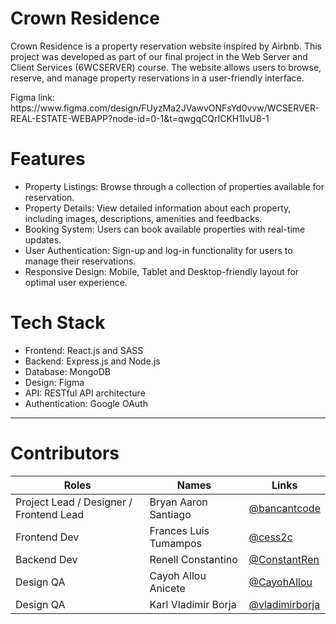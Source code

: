 # Crown Residence

<p>Crown Residence is a property reservation website inspired by Airbnb. This project was developed as part of our final project in the Web Server and Client Services (6WCSERVER) course. The website allows users to browse, reserve, and manage property reservations in a user-friendly interface.</p>

<p>Figma link: https://www.figma.com/design/FUyzMa2JVawvONFsYd0vvw/WCSERVER-REAL-ESTATE-WEBAPP?node-id=0-1&t=qwgqCQrICKH1IvU8-1</p>

# Features
- Property Listings: Browse through a collection of properties available for reservation.
- Property Details: View detailed information about each property, including images, descriptions, amenities and feedbacks.
- Booking System: Users can book available properties with real-time updates.
- User Authentication: Sign-up and log-in functionality for users to manage their reservations.
- Responsive Design: Mobile, Tablet and Desktop-friendly layout for optimal user experience.

# Tech Stack
- Frontend: React.js and SASS
- Backend: Express.js and Node.js
- Database: MongoDB
- Design: Figma
- API: RESTful API architecture
- Authentication: Google OAuth
  
<hr />

# Contributors 
| Roles | Names | Links |
|-|-|-|
|Project Lead / Designer / Frontend Lead| Bryan Aaron Santiago | [@bancantcode](https://github.com/Bancantcode) |
|Frontend Dev | Frances Luis Tumampos | [@cess2c](https://github.com/cess2c) |
|Backend Dev | Renell Constantino | [@ConstantRen](https://github.com/ConstantRen) |
|Design QA | Cayoh Allou Anicete | [@CayohAllou](https://github.com/CayohAllou) |
|Design QA | Karl Vladimir Borja | [@vladimirborja](https://github.com/vladimirborja) |
